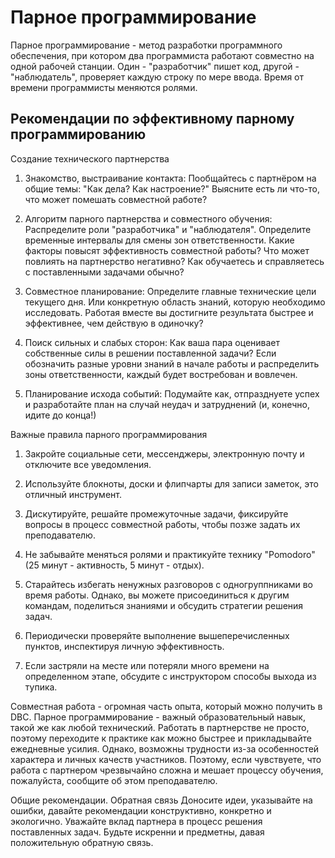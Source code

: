 # Парное программирование

Парное программирование - метод разработки программного обеспечения, при котором два программиста работают совместно на одной рабочей станции. Один - "разработчик" пишет код, другой - "наблюдатель", проверяет каждую строку по мере ввода. Время от времени программисты меняются ролями.

## Рекомендации по эффективному парному программированию

Создание технического партнерства
1. Знакомство, выстраивание контакта:
Пообщайтесь с партнёром на общие темы: "Как дела? Как настроение?"
Выясните есть ли что-то, что может помешать совместной работе?

2. Алгоритм парного партнерства и совместного обучения:
Распределите роли "разработчика" и "наблюдателя". Определите временные интервалы для смены зон ответственности.
Какие факторы повысят эффективность совместной работы?
Что может повлиять на партнерство негативно?
Как обучаетесь и справляетесь с поставленными задачами обычно?

3. Совместное планирование:
Определите главные технические цели текущего дня. Или конкретную область знаний, которую необходимо исследовать.
Работая вместе вы достигните результата быстрее и эффективнее, чем действую в одиночку?

4. Поиск сильных и слабых сторон:
Как ваша пара оценивает собственные силы в решении поставленной задачи?
Если обозначить разные уровни знаний в начале работы и распределить зоны ответственности, каждый будет востребован и вовлечен.

5. Планирование исхода событий:
Подумайте как, отпразднуете успех и разработайте план на случай неудач и затруднений (и, конечно, идите до конца!)


Важные правила парного программирования

1. Закройте социальные сети, мессенджеры, электронную почту и отключите все уведомления.

2. Используйте блокноты, доски и флипчарты для записи заметок, это отличный инструмент. 

3. Дискутируйте, решайте промежуточные задачи, фиксируйте вопросы в процесс совместной работы, чтобы позже задать их преподавателю.

4. Не забывайте меняться ролями и практикуйте технику "Pomodoro" (25 минут - активность, 5 минут - отдых). 

5. Старайтесь избегать ненужных разговоров с одногруппниками во время работы. Однако, вы можете присоединиться к другим командам, поделиться знаниями и обсудить стратегии решения задач.

6. Периодически проверяйте выполнение вышеперечисленных пунктов, инспектируя личную эффективность. 

7. Если застряли на месте или потеряли много времени на определенном этапе, обсудите с инструктором способы выхода из тупика. 

Совместная работа - огромная часть опыта, который можно получить в DBC. Парное программирование - важный образовательный навык, такой же как любой технический. Работать в партнерстве не просто, поэтому переходите к практике как можно быстрее и прикладывайте ежедневные усилия. 
Однако, возможны трудности из-за особенностей характера и личных качеств участников. Поэтому, если чувствуете, что работа с партнером чрезвычайно сложна и мешает процессу обучения, пожалуйста, сообщите об этом преподавателю.

Общие рекомендации. Обратная связь 
Доносите идеи, указывайте на ошибки, давайте рекомендации конструктивно, конкретно и экологично.
Уважайте вклад партнера в процесс решения поставленных задач.
Будьте искренни и предметны, давая положительную обратную связь.

